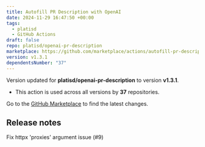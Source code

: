 ```yaml
---
title: Autofill PR Description with OpenAI
date: 2024-11-29 16:47:50 +00:00
tags:
  - platisd
  - GitHub Actions
draft: false
repo: platisd/openai-pr-description
marketplace: https://github.com/marketplace/actions/autofill-pr-description-with-openai
version: v1.3.1
dependentsNumber: "37"
---
```



Version updated for **platisd/openai-pr-description** to version **v1.3.1**.
- This action is used across all versions by **37** repositories.

Go to the [GitHub Marketplace](https://github.com/marketplace/actions/autofill-pr-description-with-openai) to find the latest changes.

## Release notes

Fix httpx 'proxies' argument issue  (#9)
